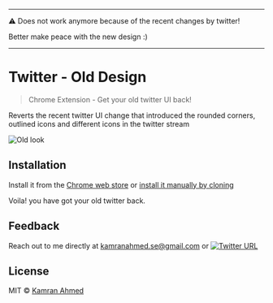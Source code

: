 _______________
:warning: Does not work anymore because of the recent changes by twitter!

Better make peace with the new design :)
_______________

# Twitter - Old Design
> Chrome Extension - Get your old twitter UI back!

Reverts the recent twitter UI change that introduced the rounded corners, outlined icons and different icons in the twitter stream

![Old look](http://i.imgur.com/Dbaow69.png)

## Installation

Install it from the [Chrome web store](https://chrome.google.com/webstore/detail/twitter-old-design/bbbcmonfjjhepjioolmnpihkdloenbkd) or [install it manually by cloning](https://superuser.com/questions/247651/how-does-one-install-an-extension-for-chrome-browser-from-the-local-file-system/247654#247654)

Voila! you have got your old twitter back.

## Feedback
Reach out to me directly at kamranahmed.se@gmail.com or [![Twitter URL](https://img.shields.io/twitter/url/https/twitter.com/kamranahmedse.svg?style=social&label=Follow%20%40kamranahmedse)](https://twitter.com/kamranahmedse)

## License
MIT © [Kamran Ahmed](https://kamranahmed.info)


